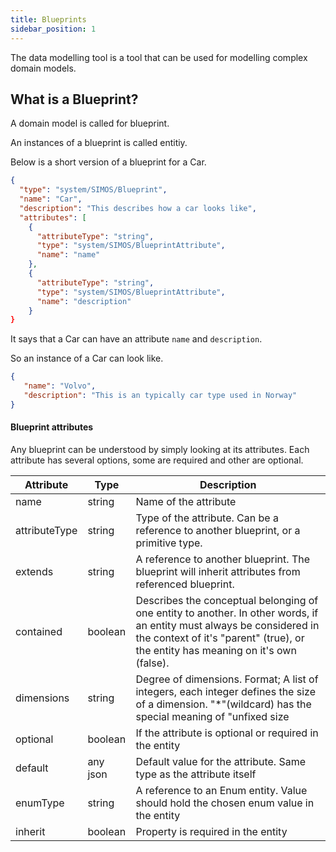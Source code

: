 ```yaml
---
title: Blueprints
sidebar_position: 1
---
```


The data modelling tool is a tool that can be used for modelling complex domain models.

## What is a Blueprint?

A domain model is called for blueprint.

An instances of a blueprint is called entitiy.

Below is a short version of a blueprint for a Car.


```json
{
  "type": "system/SIMOS/Blueprint",
  "name": "Car",
  "description": "This describes how a car looks like",
  "attributes": [
    {
      "attributeType": "string",
      "type": "system/SIMOS/BlueprintAttribute",
      "name": "name"
    },
    {
      "attributeType": "string",
      "type": "system/SIMOS/BlueprintAttribute",
      "name": "description"
    }
}
```

It says that a Car can have an attribute `name` and `description`.

So an instance of a Car can look like.

```json
{
   "name": "Volvo",
   "description": "This is an typically car type used in Norway"
}
```

#### Blueprint attributes

Any blueprint can be understood by simply looking at its attributes. Each attribute has several options, some are required and other are optional.

| Attribute | Type        | Description |
|----| ----------- |-------------|
|name|string|Name of the attribute|
|attributeType|string|Type of the attribute. Can be a reference to another blueprint, or a primitive type.
|extends|string|A reference to another blueprint. The blueprint will inherit attributes from referenced blueprint.
|contained|boolean|Describes the conceptual belonging of one entity to another. In other words, if an entity must always be considered in the context of it's "parent" (true), or the entity has meaning on it's own (false).
|dimensions|string|Degree of dimensions. Format; A list of integers, each integer defines the size of a dimension. "*"(wildcard) has the special meaning of "unfixed size|
|optional|boolean|If the attribute is optional or required in the entity|
|default|any json|Default value for the attribute. Same type as the attribute itself|
|enumType|string|A reference to an Enum entity. Value should hold the chosen enum value in the entity|
|inherit|boolean|Property is required in the entity|
